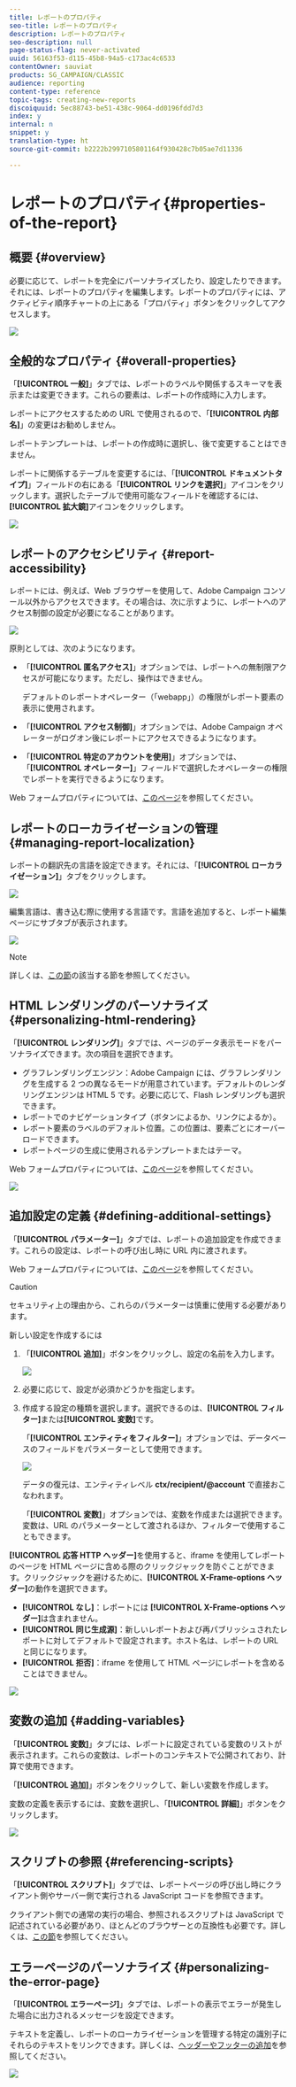 ```yaml
---
title: レポートのプロパティ
seo-title: レポートのプロパティ
description: レポートのプロパティ
seo-description: null
page-status-flag: never-activated
uuid: 56163f53-d115-45b8-94a5-c173ac4c6533
contentOwner: sauviat
products: SG_CAMPAIGN/CLASSIC
audience: reporting
content-type: reference
topic-tags: creating-new-reports
discoiquuid: 5ec88743-be51-438c-9064-dd0196fdd7d3
index: y
internal: n
snippet: y
translation-type: ht
source-git-commit: b2222b2997105801164f930428c7b05ae7d11336

---
```



# レポートのプロパティ{#properties-of-the-report}

## 概要 {#overview}

必要に応じて、レポートを完全にパーソナライズしたり、設定したりできます。それには、レポートのプロパティを編集します。レポートのプロパティには、アクティビティ順序チャートの上にある「プロパティ」ボタンをクリックしてアクセスします。

![](assets/s_ncs_advuser_report_properties_01.png)

## 全般的なプロパティ {#overall-properties}

「**[!UICONTROL 一般]**」タブでは、レポートのラベルや関係するスキーマを表示または変更できます。これらの要素は、レポートの作成時に入力します。

レポートにアクセスするための URL で使用されるので、「**[!UICONTROL 内部名]**」の変更はお勧めしません。

レポートテンプレートは、レポートの作成時に選択し、後で変更することはできません。

レポートに関係するテーブルを変更するには、「**[!UICONTROL ドキュメントタイプ]**」フィールドの右にある「**[!UICONTROL リンクを選択]**」アイコンをクリックします。選択したテーブルで使用可能なフィールドを確認するには、**[!UICONTROL 拡大鏡]**&#x200B;アイコンをクリックします。

![](assets/s_ncs_advuser_report_properties_02.png)

## レポートのアクセシビリティ {#report-accessibility}

レポートには、例えば、Web ブラウザーを使用して、Adobe Campaign コンソール以外からアクセスできます。その場合は、次に示すように、レポートへのアクセス制御の設定が必要になることがあります。

![](assets/s_ncs_advuser_report_properties_02b.png)

原則としては、次のようになります。

* 「**[!UICONTROL 匿名アクセス]**」オプションでは、レポートへの無制限アクセスが可能になります。ただし、操作はできません。

   デフォルトのレポートオペレーター（「webapp」）の権限がレポート要素の表示に使用されます。

* 「**[!UICONTROL アクセス制御]**」オプションでは、Adobe Campaign オペレーターがログオン後にレポートにアクセスできるようになります。
* 「**[!UICONTROL 特定のアカウントを使用]**」オプションでは、「**[!UICONTROL オペレーター]**」フィールドで選択したオペレーターの権限でレポートを実行できるようになります。

Web フォームプロパティについては、[このページ](../../web/using/about-web-forms.md)を参照してください。

## レポートのローカライゼーションの管理 {#managing-report-localization}

レポートの翻訳先の言語を設定できます。それには、「**[!UICONTROL ローカライゼーション]**」タブをクリックします。

![](assets/s_ncs_advuser_report_properties_06.png)

編集言語は、書き込む際に使用する言語です。言語を追加すると、レポート編集ページにサブタブが表示されます。

![](assets/s_ncs_advuser_report_properties_05a.png)

>[!NOTE]
>
>詳しくは、[この節](../../web/using/translating-a-web-form.md)の該当する節を参照してください。

## HTML レンダリングのパーソナライズ {#personalizing-html-rendering}

「**[!UICONTROL レンダリング]**」タブでは、ページのデータ表示モードをパーソナライズできます。次の項目を選択できます。

* グラフレンダリングエンジン：Adobe Campaign には、グラフレンダリングを生成する 2 つの異なるモードが用意されています。デフォルトのレンダリングエンジンは HTML 5 です。必要に応じて、Flash レンダリングも選択できます。
* レポートでのナビゲーションタイプ（ボタンによるか、リンクによるか）。
* レポート要素のラベルのデフォルト位置。この位置は、要素ごとにオーバーロードできます。
* レポートページの生成に使用されるテンプレートまたはテーマ。

Web フォームプロパティについては、[このページ](../../web/using/about-web-forms.md)を参照してください。

![](assets/s_ncs_advuser_report_properties_08.png)

## 追加設定の定義 {#defining-additional-settings}

「**[!UICONTROL パラメーター]**」タブでは、レポートの追加設定を作成できます。これらの設定は、レポートの呼び出し時に URL 内に渡されます。

Web フォームプロパティについては、[このページ](../../web/using/about-web-forms.md)を参照してください。

>[!CAUTION]
>
>セキュリティ上の理由から、これらのパラメーターは慎重に使用する必要があります。

新しい設定を作成するには

1. 「**[!UICONTROL 追加]**」ボタンをクリックし、設定の名前を入力します。

   ![](assets/s_ncs_advuser_report_properties_09a.png)

1. 必要に応じて、設定が必須かどうかを指定します。
1. 作成する設定の種類を選択します。選択できるのは、**[!UICONTROL フィルター]**&#x200B;または&#x200B;**[!UICONTROL 変数]**&#x200B;です。

   「**[!UICONTROL エンティティをフィルター]**」オプションでは、データベースのフィールドをパラメーターとして使用できます。

   ![](assets/s_ncs_advuser_report_properties_09b.png)

   データの復元は、エンティティレベル **ctx/recipient/@account** で直接おこなわれます。

   「**[!UICONTROL 変数]**」オプションでは、変数を作成または選択できます。変数は、URL のパラメーターとして渡されるほか、フィルターで使用することもできます。

**[!UICONTROL 応答 HTTP ヘッダー]**&#x200B;を使用すると、iframe を使用してレポートのページを HTML ページに含める際のクリックジャックを防ぐことができます。クリックジャックを避けるために、**[!UICONTROL X-Frame-options ヘッダー]**&#x200B;の動作を選択できます。

* **[!UICONTROL なし]**：レポートには **[!UICONTROL X-Frame-options ヘッダー]**&#x200B;は含まれません。
* **[!UICONTROL 同じ生成源]**：新しいレポートおよび再パブリッシュされたレポートに対してデフォルトで設定されます。ホスト名は、レポートの URL と同じになります。
* **[!UICONTROL 拒否]**：iframe を使用して HTML ページにレポートを含めることはできません。

![](assets/s_ncs_advuser_report_properties_09c.png)

## 変数の追加 {#adding-variables}

「**[!UICONTROL 変数]**」タブには、レポートに設定されている変数のリストが表示されます。これらの変数は、レポートのコンテキストで公開されており、計算で使用できます。

「**[!UICONTROL 追加]**」ボタンをクリックして、新しい変数を作成します。

変数の定義を表示するには、変数を選択し、「**[!UICONTROL 詳細]**」ボタンをクリックします。

![](assets/s_ncs_advuser_report_properties_10.png)

## スクリプトの参照 {#referencing-scripts}

「**[!UICONTROL スクリプト]**」タブでは、レポートページの呼び出し時にクライアント側やサーバー側で実行される JavaScript コードを参照できます。

クライアント側での通常の実行の場合、参照されるスクリプトは JavaScript で記述されている必要があり、ほとんどのブラウザーとの互換性も必要です。詳しくは、[この節](../../web/using/web-forms-answers.md)を参照してください。

## エラーページのパーソナライズ {#personalizing-the-error-page}

「**[!UICONTROL エラーページ]**」タブでは、レポートの表示でエラーが発生した場合に出力されるメッセージを設定できます。

テキストを定義し、レポートのローカライゼーションを管理する特定の識別子にそれらのテキストをリンクできます。詳しくは、[ヘッダーやフッターの追加](../../reporting/using/element-layout.md#adding-a-header-and-a-footer)を参照してください。

![](assets/s_ncs_advuser_report_properties_11.png)

